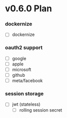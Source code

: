 # v0.6.0 Plan

### dockernize
- [ ] dockernize
### oauth2 support
- [ ] google
- [ ] apple
- [ ] microsoft
- [ ] github
- [ ] meta/facebook
### session storage
- [ ] jwt (stateless)
  - [ ] rolling session secret